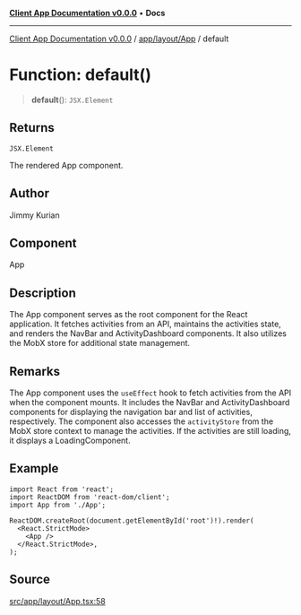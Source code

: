 [**Client App Documentation v0.0.0**](../../../../README.md) • **Docs**

***

[Client App Documentation v0.0.0](../../../../README.md) / [app/layout/App](../README.md) / default

# Function: default()

> **default**(): `JSX.Element`

## Returns

`JSX.Element`

The rendered App component.

## Author

Jimmy Kurian

## Component

App

## Description

The App component serves as the root component for the React application.
It fetches activities from an API, maintains the activities state, and renders the NavBar and ActivityDashboard components.
It also utilizes the MobX store for additional state management.

## Remarks

The App component uses the `useEffect` hook to fetch activities from the API when the component mounts.
It includes the NavBar and ActivityDashboard components for displaying the navigation bar and list of activities, respectively.
The component also accesses the `activityStore` from the MobX store context to manage the activities.
If the activities are still loading, it displays a LoadingComponent.

## Example

```tsx
import React from 'react';
import ReactDOM from 'react-dom/client';
import App from './App';

ReactDOM.createRoot(document.getElementById('root')!).render(
  <React.StrictMode>
    <App />
  </React.StrictMode>,
);
```

## Source

[src/app/layout/App.tsx:58](https://github.com/jimmykurian/Reactivities/blob/7242251934a0465caac7d53316c5f07fee39a833/client-app/src/app/layout/App.tsx#L58)
